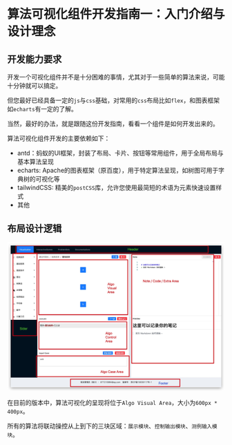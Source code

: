 # 算法可视化组件开发指南一：入门介绍与设计理念

## 开发能力要求
开发一个可视化组件并不是十分困难的事情，尤其对于一些简单的算法来说，可能十分钟就可以搞定。

但您最好已经具备一定的`js`与`css`基础，对常用的`css`布局比如`flex`，和图表框架如`echarts`有一定的了解。

当然，最好的办法，就是跟随这份开发指南，看看一个组件是如何开发出来的。

算法可视化组件开发的主要依赖如下：
- antd：蚂蚁的UI框架，封装了布局、卡片、按钮等常用组件，用于全局布局与基本算法呈现
- echarts: Apache的图表框架（原百度），用于特定算法呈现，如树图可用于字典树的可视化等
- tailwindCSS: 精美的`postCSS`库，允许您使用最简短的术语为元素快速设置样式
- 其他

## 布局设计逻辑
![](./layout.jpg)

在目前的版本中，算法可视化的呈现将位于`Algo Visual Area`，大小为`600px * 400px`。

所有的算法将联动操控从上到下的三块区域：`展示模块`、`控制输出模块`、`测例输入模块`。

